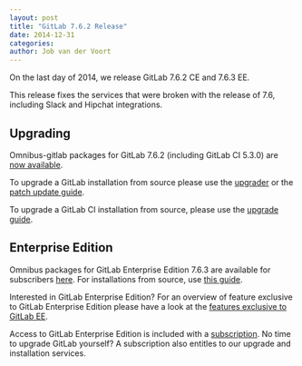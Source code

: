```yaml
---
layout: post
title: "GitLab 7.6.2 Release"
date: 2014-12-31
categories:
author: Job van der Voort
---
```


On the last day of 2014, we release GitLab 7.6.2 CE and 7.6.3 EE.

This release fixes the services that were broken with the release
of 7.6, including Slack and Hipchat integrations.

<!-- more -->

## Upgrading

Omnibus-gitlab packages for GitLab 7.6.2 (including GitLab CI 5.3.0) are [now available](https://about.gitlab.com/downloads/).

To upgrade a GitLab installation from source please use the
[upgrader](http://doc.gitlab.com/ce/update/upgrader.html) or the [patch update
guide](http://doc.gitlab.com/ce/update/patch_versions.html).

To upgrade a GitLab CI installation from source, please use the [upgrade guide](https://gitlab.com/gitlab-org/gitlab-ci/blob/master/doc/update/patch_versions.md).

## Enterprise Edition

Omnibus packages for GitLab Enterprise Edition 7.6.3 are available for subscribers [here](https://gitlab.com/subscribers/gitlab-ee/blob/master/doc/install/packages.md). For installations from source, use [this guide](https://gitlab.com/subscribers/gitlab-ee/blob/master/doc/update/patch_versions.md).

Interested in GitLab Enterprise Edition?
For an overview of feature exclusive to GitLab Enterprise Edition please have a look at the [features exclusive to GitLab EE](http://about.gitlab.com/features/#enterprise).

Access to GitLab Enterprise Edition is included with a [subscription](http://www.gitlab.com/subscription/).
No time to upgrade GitLab yourself?
A subscription also entitles to our upgrade and installation services.

